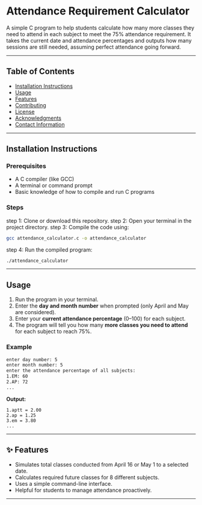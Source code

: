 # Attendance Requirement Calculator

A simple C program to help students calculate how many more classes they need to attend in each subject to meet the 75% attendance requirement. It takes the current date and attendance percentages and outputs how many sessions are still needed, assuming perfect attendance going forward.

---

## Table of Contents

- [Installation Instructions](#installation-instructions)  
- [Usage](#usage)  
- [Features](#features)  
- [Contributing](#contributing)  
- [License](#license)  
- [Acknowledgments](#acknowledgments)  
- [Contact Information](#contact-information)  

---

## Installation Instructions

### Prerequisites
- A C compiler (like GCC)
- A terminal or command prompt
- Basic knowledge of how to compile and run C programs

### Steps
step 1: Clone or download this repository.
step 2: Open your terminal in the project directory.
step 3: Compile the code using:
   ```bash
   gcc attendance_calculator.c -o attendance_calculator
   ```
step 4: Run the compiled program:
   ```bash
   ./attendance_calculator
   ```

---

## Usage

1. Run the program in your terminal.
2. Enter the **day and month number** when prompted (only April and May are considered).
3. Enter your **current attendance percentage** (0–100) for each subject.
4. The program will tell you how many **more classes you need to attend** for each subject to reach 75%.

### Example

```bash
enter day number: 5
enter month number: 5
enter the attendance percentage of all subjects:
1.EM: 60
2.AP: 72
...
```

**Output:**
```
1.aptt = 2.00
2.ap = 1.25
3.em = 3.80
...
```

---

## ✨ Features

- Simulates total classes conducted from April 16 or May 1 to a selected date.
- Calculates required future classes for 8 different subjects.
- Uses a simple command-line interface.
- Helpful for students to manage attendance proactively.

---

